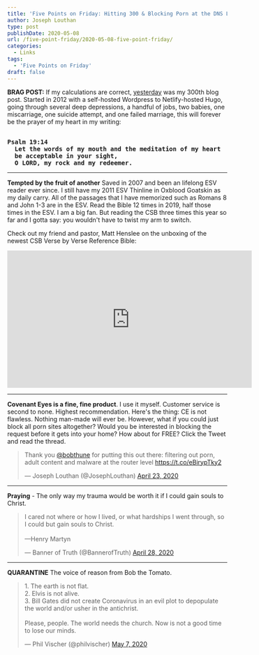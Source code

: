 ```yaml
---
title: 'Five Points on Friday: Hitting 300 & Blocking Porn at the DNS Level Edition'
author: Joseph Louthan
type: post
publishDate: 2020-05-08
url: /five-point-friday/2020-05-08-five-point-friday/
categories:
  - Links
tags:
  - 'Five Points on Friday'
draft: false
---
```


**BRAG POST:** If my calculations are correct, [yesterday](https://theologic.us/family-devos-luke/2020-05-07-family-devos-luke/) was my 300th blog post. Started in 2012 with a self-hosted Wordpress to Netlify-hosted Hugo, going through several deep depressions, a handful of jobs, two babies, one miscarriage, one suicide attempt, and one failed marriage, this will forever be the prayer of my heart in my writing:

<pre><b>
Psalm 19:14
  Let the words of my mouth and the meditation of my heart 
  be acceptable in your sight, 
  O LORD, my rock and my redeemer.
</b></pre>



------

**Tempted by the fruit of another** Saved in 2007 and been an lifelong ESV reader ever since. I still have my 2011 ESV Thinline in Oxblood Goatskin as my daily carry. All of the passages that I have memorized such as Romans 8 and John 1-3 are in the ESV.  Read the Bible 12 times in 2019, half those times in the ESV. I am a big fan. But reading the CSB three times this year so far and I gotta say: you wouldn't have to twist my arm to switch.

Check out my friend and pastor, Matt Henslee on the unboxing of the newest CSB Verse by Verse Reference Bible:

<iframe width="560" height="315" src="https://www.youtube.com/embed/RUnEIGAjfBk" frameborder="0" allow="accelerometer; autoplay; encrypted-media; gyroscope; picture-in-picture" allowfullscreen></iframe>

------

**Covenant Eyes is a fine, fine product**. I use it myself. Customer service is second to none. Highest recommendation. Here's the thing: CE is not flawless. Nothing man-made will ever be. However, what if you could just block all porn sites altogether? Would you be interested in blocking the request before it gets into your home? How about for FREE? Click the Tweet and read the thread.

<blockquote class="twitter-tweet"><p lang="en" dir="ltr">Thank you <a href="https://twitter.com/bobthune?ref_src=twsrc%5Etfw">@bobthune</a> for putting this out there: filtering out porn, adult content and malware at the router level <a href="https://t.co/eBirypTky2">https://t.co/eBirypTky2</a></p>&mdash; Joseph Louthan (@JosephLouthan) <a href="https://twitter.com/JosephLouthan/status/1253331931338440712?ref_src=twsrc%5Etfw">April 23, 2020</a></blockquote> <script async src="https://platform.twitter.com/widgets.js" charset="utf-8"></script>

------

**Praying** - The only way my trauma would be worth it if I could gain souls to Christ.

<blockquote class="twitter-tweet"><p lang="en" dir="ltr">I cared not where or how I lived, or what hardships I went through, so I could but gain souls to Christ. <br><br>—Henry Martyn</p>&mdash; Banner of Truth (@BannerofTruth) <a href="https://twitter.com/BannerofTruth/status/1255165488348438534?ref_src=twsrc%5Etfw">April 28, 2020</a></blockquote> <script async src="https://platform.twitter.com/widgets.js" charset="utf-8"></script>

---

**QUARANTINE** The voice of reason from Bob the Tomato.

<blockquote class="twitter-tweet"><p lang="en" dir="ltr">1. The earth is not flat.<br>2. Elvis is not alive.<br>3. Bill Gates did not create Coronavirus in an evil plot to depopulate the world and/or usher in the antichrist.<br><br>Please, people. The world needs the church. Now is not a good time to lose our minds.</p>&mdash; Phil Vischer (@philvischer) <a href="https://twitter.com/philvischer/status/1258412033315352577?ref_src=twsrc%5Etfw">May 7, 2020</a></blockquote> <script async src="https://platform.twitter.com/widgets.js" charset="utf-8"></script>

